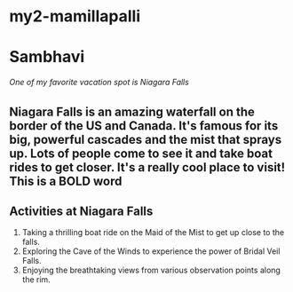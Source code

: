 # my2-mamillapalli
# Sambhavi
###### One of my favorite vacation spot is Niagara Falls
Niagara Falls is an amazing waterfall on the border of the US and Canada. It's famous for its big, powerful cascades and the mist that sprays up. Lots of people come to see it and take boat rides to get closer. It's a really cool place to visit!<br>
This is a **BOLD** word
---
## Activities at Niagara Falls
1. Taking a thrilling boat ride on the Maid of the Mist to get up close to the falls.
2. Exploring the Cave of the Winds to experience the power of Bridal Veil Falls.
3. Enjoying the breathtaking views from various observation points along the rim.